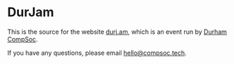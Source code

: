 DurJam
======

This is the source for the website [durj.am](https://dur.jam), which is an event run by [Durham CompSoc](https://compsoc.tech).

If you have any questions, please email [hello@compsoc.tech](mailto:hello@compsoc.tech).